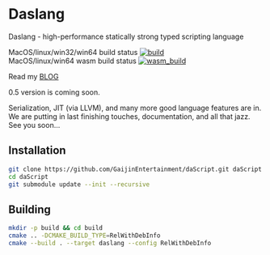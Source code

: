 # Daslang
Daslang - high-performance statically strong typed scripting language

MacOS/linux/win32/win64 build status [![build](https://github.com/GaijinEntertainment/daScript/actions/workflows/build.yml/badge.svg)](https://github.com/GaijinEntertainment/daScript/actions/workflows/build.yml)\
MacOS/linux/win64 wasm build status [![wasm_build](https://github.com/GaijinEntertainment/daScript/actions/workflows/wasm_build.yml/badge.svg)](https://github.com/GaijinEntertainment/daScript/actions/workflows/wasm_build.yml)

Read my [BLOG](https://borisbat.github.io/dascf-blog)

0.5 version is coming soon.

Serialization, JIT (via LLVM), and many more good language features are in.
We are putting in last finishing touches, documentation, and all that jazz.
See you soon...

## Installation

```sh
git clone https://github.com/GaijinEntertainment/daScript.git daScript
cd daScript
git submodule update --init --recursive
```

## Building

```sh
mkdir -p build && cd build
cmake .. -DCMAKE_BUILD_TYPE=RelWithDebInfo
cmake --build . --target daslang --config RelWithDebInfo
```
